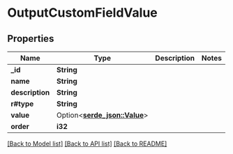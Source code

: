# OutputCustomFieldValue

## Properties

Name | Type | Description | Notes
------------ | ------------- | ------------- | -------------
**_id** | **String** |  | 
**name** | **String** |  | 
**description** | **String** |  | 
**r#type** | **String** |  | 
**value** | Option<[**serde_json::Value**](.md)> |  | 
**order** | **i32** |  | 

[[Back to Model list]](../README.md#documentation-for-models) [[Back to API list]](../README.md#documentation-for-api-endpoints) [[Back to README]](../README.md)


